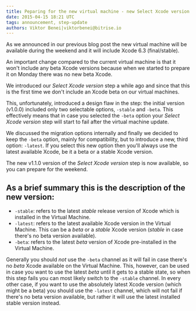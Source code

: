 ```yaml
---
title: Peparing for the new virtual machine - new Select Xcode version step
date: 2015-04-15 18:21 UTC
tags: announcement, step-update
authors: Viktor Benei|viktorbenei@bitrise.io
---
```


As we announced in our previous blog post the new virtual machine
will be available during the weekend and it will include
Xcode 6.3 (final/stable).

An important change compared to the current virtual machine
is that it won't include any beta Xcode versions
because when we started to prepare it on Monday
there was no new beta Xcode.

We introduced our *Select Xcode version* step a while ago
and since that this is the first time we don't include an
Xcode beta on our virtual machines.

This, unfortunately, introduced a design flaw in the step:
the initial version (v1.0.0) included only two selectable options,
`-stable` and `-beta`. This effectively means that in case you
selected the `-beta` option your *Select Xcode version* step
will start to fail after the virtual machine update.

We discussed the migration options internally and finally we decided
to keep the `-beta` option, mainly for compatibility, but to
introduce a new, third option: `-latest`. If you select this new option
then you'll always use the latest available Xcode, be it a beta
or a stable Xcode version.

The new v1.1.0 version of the *Select Xcode version* step is now
available, so you can prepare for the weekend.

## As a brief summary this is the description of the new version:

* `-stable`: refers to the latest *stable* release version of Xcode which is installed in the Virtual Machine.
* `-latest`: refers to the latest available Xcode version in the Virtual Machine. This can be a *beta* or a *stable* Xcode version (*stable* in case there's no beta version available).
* `-beta`: refers to the latest *beta* version of Xcode pre-installed in the Virtual Machine.

Generally you should *not* use the `-beta` channel as it will fail in case there's
no *beta* Xcode available on the Virtual Machine. This, however, can be used
in case you want to use the latest *beta* until it gets to a stable state,
so when this step fails you can most likely switch to the `-stable` channel.
In every other case, if you want to use the absolutely latest Xcode version
(which might be a beta) you should use the `-latest` channel, which will
not fail if there's no beta version available, but rather it will use
the latest installed stable version instead.
